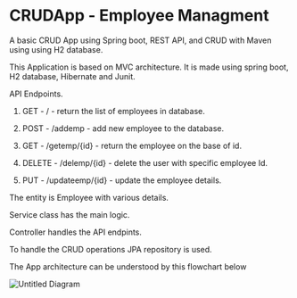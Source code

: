 # CRUDApp - Employee Managment 
A basic CRUD App using Spring boot, REST API, and CRUD with Maven using using H2 database.

This Application is based on MVC architecture. It is made using spring boot, H2 database, Hibernate and Junit.

API Endpoints.

1. GET - / - return the list of employees in database.

2. POST - /addemp - add new employee to the database.

3. GET - /getemp/{id} - return the employee on the base of id.

5. DELETE - /delemp/{id} - delete the user with specific employee Id.

6. PUT - /updateemp/{id} - update the employee details.

The entity is Employee with various details.

Service class has the main logic.

Controller handles the API endpints.

To handle the CRUD operations JPA repository is used.

The App architecture can be understood by this flowchart below




![Untitled Diagram](https://user-images.githubusercontent.com/66165348/208292497-f5f73719-e994-4710-9ea3-5017c83aaa7e.jpg)
